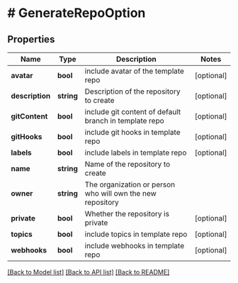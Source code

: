 # # GenerateRepoOption

## Properties

Name | Type | Description | Notes
------------ | ------------- | ------------- | -------------
**avatar** | **bool** | include avatar of the template repo | [optional]
**description** | **string** | Description of the repository to create | [optional]
**gitContent** | **bool** | include git content of default branch in template repo | [optional]
**gitHooks** | **bool** | include git hooks in template repo | [optional]
**labels** | **bool** | include labels in template repo | [optional]
**name** | **string** | Name of the repository to create |
**owner** | **string** | The organization or person who will own the new repository |
**private** | **bool** | Whether the repository is private | [optional]
**topics** | **bool** | include topics in template repo | [optional]
**webhooks** | **bool** | include webhooks in template repo | [optional]

[[Back to Model list]](../../README.md#models) [[Back to API list]](../../README.md#endpoints) [[Back to README]](../../README.md)

